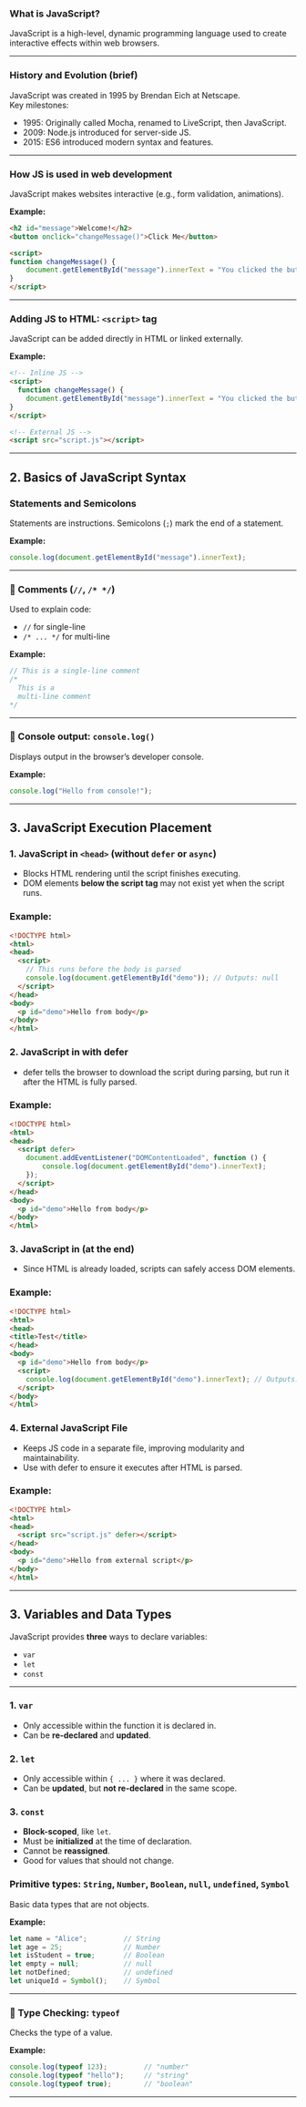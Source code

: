 ### What is JavaScript?
JavaScript is a high-level, dynamic programming language used to create interactive effects within web browsers.

---

### History and Evolution (brief)
JavaScript was created in 1995 by Brendan Eich at Netscape.  
Key milestones:
- 1995: Originally called Mocha, renamed to LiveScript, then JavaScript.
- 2009: Node.js introduced for server-side JS.
- 2015: ES6 introduced modern syntax and features.

---

### How JS is used in web development
JavaScript makes websites interactive (e.g., form validation, animations).

**Example:**
```html
<h2 id="message">Welcome!</h2>
<button onclick="changeMessage()">Click Me</button>

<script>
function changeMessage() {
    document.getElementById("message").innerText = "You clicked the button!";
}
</script>
```

---

### Adding JS to HTML: `<script>` tag
JavaScript can be added directly in HTML or linked externally.

**Example:**
```html
<!-- Inline JS -->
<script>
  function changeMessage() {
    document.getElementById("message").innerText = "You clicked the button!";
}
</script>

<!-- External JS -->
<script src="script.js"></script>
```

---

## 2. Basics of JavaScript Syntax

### Statements and Semicolons
Statements are instructions. Semicolons (`;`) mark the end of a statement.

**Example:**
```js
console.log(document.getElementById("message").innerText);
```

---

### 🔹 Comments (`//`, `/* */`)
Used to explain code:
- `//` for single-line
- `/* ... */` for multi-line

**Example:**
```js
// This is a single-line comment
/*
  This is a 
  multi-line comment
*/
```

---

### 🔹 Console output: `console.log()`
Displays output in the browser’s developer console.

**Example:**
```js
console.log("Hello from console!");
```

---

## 3. JavaScript Execution Placement

### 1. JavaScript in `<head>` (without `defer` or `async`)

- Blocks HTML rendering until the script finishes executing.
- DOM elements **below the script tag** may not exist yet when the script runs.

### Example:
```html
<!DOCTYPE html>
<html>
<head>
  <script>
    // This runs before the body is parsed
    console.log(document.getElementById("demo")); // Outputs: null
  </script>
</head>
<body>
  <p id="demo">Hello from body</p>
</body>
</html>
```

### 2. JavaScript in <head> with defer

- defer tells the browser to download the script during parsing, but run it after the HTML is fully parsed.

### Example:
```html
<!DOCTYPE html>
<html>
<head>
  <script defer>
    document.addEventListener("DOMContentLoaded", function () {
        console.log(document.getElementById("demo").innerText);
    });
  </script>
</head>
<body>
  <p id="demo">Hello from body</p>
</body>
</html>
```

### 3. JavaScript in <body> (at the end)

- Since HTML is already loaded, scripts can safely access DOM elements.

### Example:
```html
<!DOCTYPE html>
<html>
<head>
<title>Test</title>
</head>
<body>
  <p id="demo">Hello from body</p>
  <script>
    console.log(document.getElementById("demo").innerText); // Outputs: Hello from body
  </script>
</body>
</html>
```

### 4. External JavaScript File

- Keeps JS code in a separate file, improving modularity and maintainability.
- Use with defer to ensure it executes after HTML is parsed.

### Example:
```html
<!DOCTYPE html>
<html>
<head>
  <script src="script.js" defer></script>
</head>
<body>
  <p id="demo">Hello from external script</p>
</body>
</html>
```

---

## 3. Variables and Data Types

JavaScript provides **three** ways to declare variables:
- `var`
- `let`
- `const`

---

### 1. `var`

- Only accessible within the function it is declared in.
- Can be **re-declared** and **updated**.

### 2. `let`

- Only accessible within `{ ... }` where it was declared.
- Can be **updated**, but **not re-declared** in the same scope.

### 3. `const`

- **Block-scoped**, like `let`.
- Must be **initialized** at the time of declaration.
- Cannot be **reassigned**.
- Good for values that should not change.

### Primitive types: `String`, `Number`, `Boolean`, `null`, `undefined`, `Symbol`
Basic data types that are not objects.

**Example:**
```js
let name = "Alice";         // String
let age = 25;               // Number
let isStudent = true;       // Boolean
let empty = null;           // null
let notDefined;             // undefined
let uniqueId = Symbol();    // Symbol
```

---

### 🔹 Type Checking: `typeof`
Checks the type of a value.

**Example:**
```js
console.log(typeof 123);         // "number"
console.log(typeof "hello");     // "string"
console.log(typeof true);        // "boolean"
```

---
